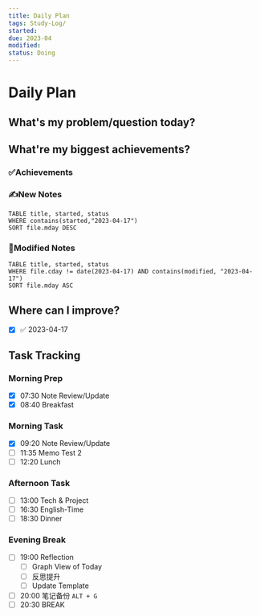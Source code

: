 ```yaml
---
title: Daily Plan
tags: Study-Log/
started: 
due: 2023-04
modified: 
status: Doing
---
```

# Daily Plan
## What's my problem/question today?


## What're my biggest achievements?
### ✅Achievements

### ✍️New Notes

```dataview
TABLE title, started, status
WHERE contains(started,"2023-04-17")
SORT file.mday DESC
```

### 📝Modified Notes

```dataview
TABLE title, started, status
WHERE file.cday != date(2023-04-17) AND contains(modified, "2023-04-17")
SORT file.mday ASC
```

## Where can I improve?
- [x]  ✅ 2023-04-17
## Task Tracking
### Morning Prep
- [x] 07:30 Note Review/Update
- [x] 08:40 Breakfast
### Morning Task
- [x] 09:20 Note Review/Update
- [ ] 11:35 Memo Test 2
- [ ] 12:20 Lunch
### Afternoon Task
- [ ] 13:00 Tech & Project
- [ ] 16:30 English-Time
- [ ] 18:30 Dinner
### Evening Break
- [ ] 19:00 Reflection
	- [ ] Graph View of Today
	- [ ] 反思提升
	- [ ] Update Template 
- [ ] 20:00 笔记备份 `ALT + G`
- [ ] 20:30 BREAK